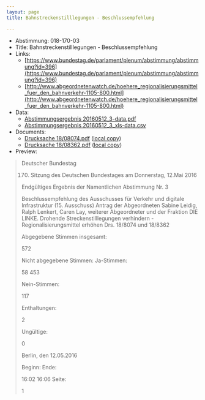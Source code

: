 ```yaml
---
layout: page
title: Bahnstreckenstilllegungen - Beschlussempfehlung

---
```


* Abstimmung: 018-170-03
* Title: Bahnstreckenstilllegungen - Beschlussempfehlung
* Links: 
    * [https://www.bundestag.de/parlament/plenum/abstimmung/abstimmung?id=396](https://www.bundestag.de/parlament/plenum/abstimmung/abstimmung?id=396)
    * [http://www.abgeordnetenwatch.de/hoehere_regionalisierungsmittel_fuer_den_bahnverkehr-1105-800.html](http://www.abgeordnetenwatch.de/hoehere_regionalisierungsmittel_fuer_den_bahnverkehr-1105-800.html)
* Data: 
    * [Abstimmungsergebnis 20160512_3-data.pdf](/abstimmungsliste/20160512_3-data.pdf)
    * [Abstimmungsergebnis 20160512_3_xls-data.csv](/abstimmungsliste/analyses/20160512_3_xls-data.csv)
* Documents: 
    * [Drucksache 18/08074.pdf](http://dip21.bundestag.de/dip21/btd/18/080/1808074.pdf) ([local copy](/abstimmungsdaten/018-170-03/1808074.pdf))
    * [Drucksache 18/08362.pdf](http://dip21.bundestag.de/dip21/btd/18/083/1808362.pdf) ([local copy](/abstimmungsdaten/018-170-03/1808362.pdf))
* Preview: 
> Deutscher Bundestag
> 
> 170. Sitzung des Deutschen Bundestages
> am Donnerstag, 12.Mai 2016
> 
> Endgültiges Ergebnis der Namentlichen Abstimmung Nr. 3
> 
> Beschlussempfehlung des Ausschusses für Verkehr und digitale Infrastruktur (15.
> Ausschuss)
> Antrag der Abgeordneten Sabine Leidig, Ralph Lenkert, Caren Lay, weiterer Abgeordneter
> und der Fraktion DIE LINKE.
> Drohende Streckenstilllegungen verhindern - Regionalisierungsmittel erhöhen
> Drs. 18/8074 und 18/8362
> 
> Abgegebene Stimmen insgesamt:
> 
> 572
> 
> Nicht abgegebene Stimmen:
> Ja-Stimmen:
> 
> 58
> 453
> 
> Nein-Stimmen:
> 
> 117
> 
> Enthaltungen:
> 
> 2
> 
> Ungültige:
> 
> 0
> 
> Berlin, den 12.05.2016
> 
> Beginn:
> Ende:
> 
> 16:02
> 16:06
> Seite:
> 
> 1
> 
> 
